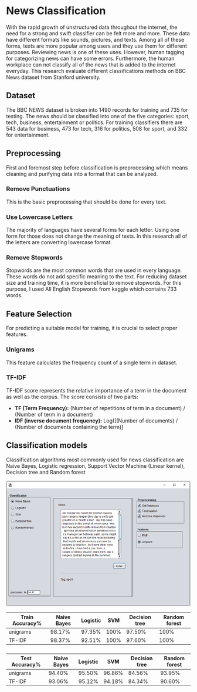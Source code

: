 # News Classification
With the rapid growth of unstructured data throughout the internet, the need for a strong and swift classifier can be felt more and more. These data have different formats like sounds, pictures, and texts. Among all of these forms, texts are more popular among users and they use them for different purposes. Reviewing news is one of these uses. However, human tagging for categorizing news can have some errors. Furthermore, the human workplace can not classify all of the news that is added to the internet everyday.
This research evaluate different classifications methods on BBC News dataset from Stanford university.

## Dataset
The BBC NEWS dataset is broken into 1490 records for training and 735 for testing. The news should be classified into one of the five categories: sport, tech, business, entertainment or politics. For training classifiers there are 543 data for business, 473 for tech, 316 for politics, 508 for sport, and 332 for entertainment.

## Preprocessing
First and foremost step before classification is preprocessing which means cleaning and purifying data into a format that can be analyzed.

### Remove Punctuations
This is the basic preprocessing that should be done for every text.

### Use Lowercase Letters
The majority of languages have several forms for each letter. Using one form for those does not change the meaning of texts. In this research all of the letters are converting lowercase format.

### Remove Stopwords
Stopwords are the most common words that are used in every language. These words do not add specific meaning to the text. For reducing dataset size and training time, it is more beneficial to remove stopwords.
For this purpose, I used All English Stopwords from kaggle which contains 733 words.

## Feature Selection
For predicting a suitable model for training, it is crucial to select proper features.

### Unigrams
This feature calculates the frequency count of a single term in dataset.

### TF-IDF
TF-IDF score represents the relative importance of a term in the document as well as the corpus. The score consists of two parts:
* __TF (Term Frequency):__ (Number of repetitions of term in a document) / (Number of term in a document)
* __IDF (inverse document frequency):__ Log([(Number of documents) / (Number of documents containing the term)]

## Classification models
Classification algorithms most commonly used for news classification are Naive Bayes, Logistic regression, Support Vector Machine (Linear kernel), Decision tree and Random forest

<p align="center" width="100%">
    <img  src="https://github.com/moloudayat/NewsClassification/blob/master/img/UI.PNG?raw=true&style=centerme"> 
</p>

|Train Accuracy%|Naive Bayes|Logistic|  SVM   |Decision tree| Random forest|
|--------|-----------|--------|--------|-------------|--------------|
|unigrams|   98.17%  | 97.35% | 100% |    97.50%   |100%|
| TF-IDF |98.37%|92.51%|100%|97.60%|100%|
#####
|Test Accuracy%|Naive Bayes|Logistic|  SVM   |Decision tree| Random forest|
|--------|-----------|--------|--------|-------------|--------------|
|unigrams|   94.40%  | 95.50% | 96.86% |    84.56%   |93.95%|
| TF-IDF |93.06%| 95.12%|94.18%|84.34%|90.60%
